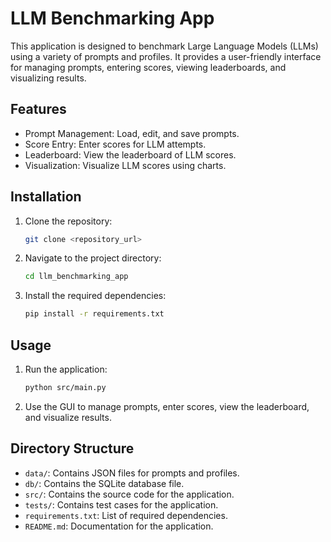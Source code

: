 # LLM Benchmarking App

This application is designed to benchmark Large Language Models (LLMs) using a variety of prompts and profiles. It provides a user-friendly interface for managing prompts, entering scores, viewing leaderboards, and visualizing results.

## Features

- Prompt Management: Load, edit, and save prompts.
- Score Entry: Enter scores for LLM attempts.
- Leaderboard: View the leaderboard of LLM scores.
- Visualization: Visualize LLM scores using charts.

## Installation

1. Clone the repository:
   ```sh
   git clone <repository_url>
   ```

2. Navigate to the project directory:
   ```sh
   cd llm_benchmarking_app
   ```

3. Install the required dependencies:
   ```sh
   pip install -r requirements.txt
   ```

## Usage

1. Run the application:
   ```sh
   python src/main.py
   ```

2. Use the GUI to manage prompts, enter scores, view the leaderboard, and visualize results.

## Directory Structure

- `data/`: Contains JSON files for prompts and profiles.
- `db/`: Contains the SQLite database file.
- `src/`: Contains the source code for the application.
- `tests/`: Contains test cases for the application.
- `requirements.txt`: List of required dependencies.
- `README.md`: Documentation for the application.
